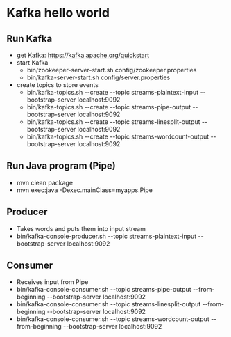 # Kafka hello world

## Run Kafka
- get Kafka: https://kafka.apache.org/quickstart
- start Kafka
    - bin/zookeeper-server-start.sh config/zookeeper.properties
    - bin/kafka-server-start.sh config/server.properties
- create topics to store events
    - bin/kafka-topics.sh --create --topic streams-plaintext-input --bootstrap-server localhost:9092
    - bin/kafka-topics.sh --create --topic streams-pipe-output --bootstrap-server localhost:9092
    - bin/kafka-topics.sh --create --topic streams-linesplit-output --bootstrap-server localhost:9092
    - bin/kafka-topics.sh --create --topic streams-wordcount-output --bootstrap-server localhost:9092
  

## Run Java program (Pipe)
- mvn clean package
- mvn exec:java -Dexec.mainClass=myapps.Pipe

## Producer
- Takes words and puts them into input stream
-  bin/kafka-console-producer.sh --topic streams-plaintext-input --bootstrap-server localhost:9092

## Consumer
- Receives input from Pipe
- bin/kafka-console-consumer.sh --topic streams-pipe-output --from-beginning --bootstrap-server localhost:9092
- bin/kafka-console-consumer.sh --topic streams-linesplit-output --from-beginning --bootstrap-server localhost:9092
- bin/kafka-console-consumer.sh --topic streams-wordcount-output --from-beginning --bootstrap-server localhost:9092

